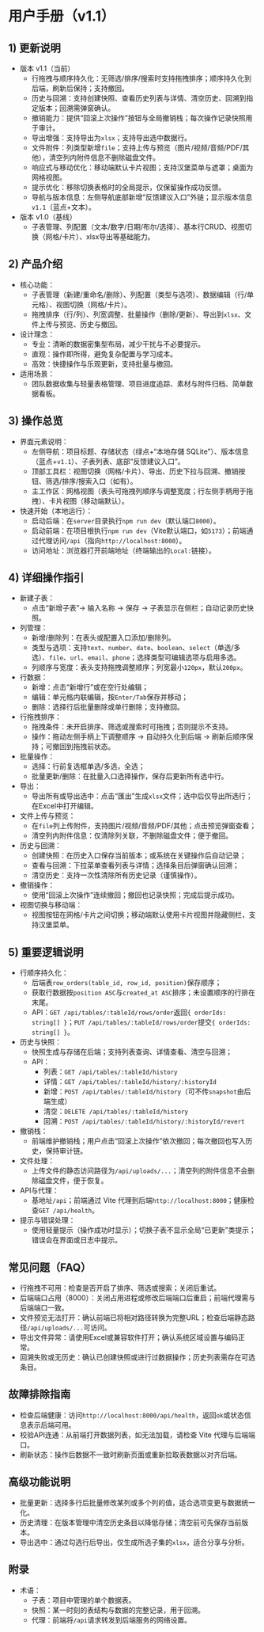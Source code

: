 # 用户手册（v1.1）

## 1) 更新说明
- 版本 v1.1（当前）
  - 行拖拽与顺序持久化：无筛选/排序/搜索时支持拖拽排序；顺序持久化到后端，刷新后保持；支持撤回。
  - 历史与回溯：支持创建快照、查看历史列表与详情、清空历史、回溯到指定版本；回溯需弹窗确认。
  - 撤销能力：提供“回滚上次操作”按钮与全局撤销栈；每次操作记录快照用于审计。
  - 导出增强：支持导出为`xlsx`；支持导出选中数据行。
  - 文件附件：列类型新增`file`；支持上传与预览（图片/视频/音频/PDF/其他），清空列内附件信息不删除磁盘文件。
  - 响应式与移动优化：移动端默认卡片视图；支持汉堡菜单与遮罩；桌面为网格视图。
  - 提示优化：移除切换表格时的全局提示，仅保留操作成功反馈。
  - 导航与版本信息：左侧导航底部新增“反馈建议入口”外链；显示版本信息`v1.1`（蓝点+文本）。
- 版本 v1.0（基线）
  - 子表管理、列配置（文本/数字/日期/布尔/选择）、基本行CRUD、视图切换（网格/卡片）、xlsx导出等基础能力。

## 2) 产品介绍
- 核心功能：
  - 子表管理（新建/重命名/删除）、列配置（类型与选项）、数据编辑（行/单元格）、视图切换（网格/卡片）。
  - 拖拽排序（行/列）、列宽调整、批量操作（删除/更新）、导出到`xlsx`、文件上传与预览、历史与撤回。
- 设计理念：
  - 专业：清晰的数据密集型布局，减少干扰与不必要提示。
  - 直观：操作即所得，避免复杂配置与学习成本。
  - 高效：快捷操作与乐观更新，支持批量与撤回。
- 适用场景：
  - 团队数据收集与轻量表格管理、项目进度追踪、素材与附件归档、简单数据看板。

## 3) 操作总览
- 界面元素说明：
  - 左侧导航：项目标题、存储状态（绿点+“本地存儲 SQLite”）、版本信息（蓝点+`v1.1`）、子表列表、底部“反馈建议入口”。
  - 顶部工具栏：视图切换（网格/卡片）、导出、历史下拉与回溯、撤销按钮、筛选/排序/搜索入口（如有）。
  - 主工作区：网格视图（表头可拖拽列顺序与调整宽度；行左侧手柄用于拖拽）、卡片视图（移动端默认）。
- 快速开始（本地运行）：
  - 启动后端：在`server`目录执行`npm run dev`（默认端口`8000`）。
  - 启动前端：在项目根执行`npm run dev`（Vite默认端口，如`5173`）；前端通过代理访问`/api`（指向`http://localhost:8000`）。
  - 访问地址：浏览器打开前端地址（终端输出的`Local:`链接）。

## 4) 详细操作指引
- 新建子表：
  - 点击“新增子表”→ 输入名称 → 保存 → 子表显示在侧栏；自动记录历史快照。
- 列管理：
  - 新增/删除列：在表头或配置入口添加/删除列。
  - 类型与选项：支持`text`、`number`、`date`、`boolean`、`select`（单选/多选）、`file`、`url`、`email`、`phone`；选择类型可编辑选项与启用多选。
  - 列顺序与宽度：表头支持拖拽调整顺序；列宽最小`120px`，默认`200px`。
- 行数据：
  - 新增：点击“新增行”或在空行处编辑；
  - 编辑：单元格内联编辑，按`Enter/Tab`保存并移动；
  - 删除：选择行后批量删除或单行删除；支持撤回。
- 行拖拽排序：
  - 拖拽条件：未开启排序、筛选或搜索时可拖拽；否则提示不支持。
  - 操作：拖动左侧手柄上下调整顺序 → 自动持久化到后端 → 刷新后顺序保持；可撤回到拖拽前状态。
- 批量操作：
  - 选择：行前复选框单选/多选，全选；
  - 批量更新/删除：在批量入口选择操作，保存后更新所有选中行。
- 导出：
  - 导出所有或导出选中：点击“匯出”生成`xlsx`文件；选中后仅导出所选行；在Excel中打开编辑。
- 文件上传与预览：
  - 在`file`列上传附件，支持图片/视频/音频/PDF/其他；点击预览弹窗查看；
  - 清空列内附件信息：仅清除列关联，不删除磁盘文件；便于撤回。
- 历史与回溯：
  - 创建快照：在历史入口保存当前版本；或系统在关键操作后自动记录；
  - 查看与回溯：下拉菜单查看列表与详情；选择条目后弹窗确认回溯；
  - 清空历史：支持一次性清除所有历史记录（谨慎操作）。
- 撤销操作：
  - 使用“回滚上次操作”连续撤回；撤回也记录快照；完成后提示成功。
- 视图切换与移动端：
  - 视图按钮在网格/卡片之间切换；移动端默认使用卡片视图并隐藏侧栏，支持汉堡菜单。

## 5) 重要逻辑说明
- 行顺序持久化：
  - 后端表`row_orders(table_id, row_id, position)`保存顺序；
  - 获取行数据按`position ASC`与`created_at ASC`排序；未设置顺序的行排在末尾。
  - API：`GET /api/tables/:tableId/rows/order`返回`{ orderIds: string[] }`；`PUT /api/tables/:tableId/rows/order`提交`{ orderIds: string[] }`。
- 历史与快照：
  - 快照生成与存储在后端；支持列表查询、详情查看、清空与回溯；
  - API：
    - 列表：`GET /api/tables/:tableId/history`
    - 详情：`GET /api/tables/:tableId/history/:historyId`
    - 新增：`POST /api/tables/:tableId/history`（可不传`snapshot`由后端生成）
    - 清空：`DELETE /api/tables/:tableId/history`
    - 回溯：`POST /api/tables/:tableId/history/:historyId/revert`
- 撤销栈：
  - 前端维护撤销栈；用户点击“回滚上次操作”依次撤回；每次撤回也写入历史，保持审计链。
- 文件处理：
  - 上传文件的静态访问路径为`/api/uploads/...`；清空列的附件信息不会删除磁盘文件，便于恢复。
- API与代理：
  - 基地址`/api`；前端通过 Vite 代理到后端`http://localhost:8000`；健康检查`GET /api/health`。
- 提示与错误处理：
  - 使用轻量提示（操作成功时显示）；切换子表不显示全局“已更新”类提示；错误会在界面或日志中提示。

## 常见问题（FAQ）
- 行拖拽不可用：检查是否开启了排序、筛选或搜索；关闭后重试。
- 后端端口占用（8000）：关闭占用进程或修改后端端口后重启；前端代理需与后端端口一致。
- 文件预览无法打开：确认前端已将相对路径转换为完整URL；检查后端静态路径`/api/uploads/...`可访问。
- 导出文件异常：请使用Excel或兼容软件打开；确认系统区域设置与编码正常。
- 回溯失败或无历史：确认已创建快照或进行过数据操作；历史列表需存在可选条目。

## 故障排除指南
- 检查后端健康：访问`http://localhost:8000/api/health`，返回`ok`或状态信息表示后端可用。
- 校验API连通：从前端打开数据列表，如无法加载，请检查 Vite 代理与后端端口。
- 刷新状态：操作后数据不一致时刷新页面或重新拉取表数据以对齐后端。

## 高级功能说明
- 批量更新：选择多行后批量修改某列或多个列的值，适合选项变更与数据统一化。
- 历史清理：在版本管理中清空历史条目以降低存储；清空前可先保存当前版本。
- 导出选中：通过勾选行后导出，仅生成所选子集的`xlsx`，适合分享与分析。

## 附录
- 术语：
  - 子表：项目中管理的单个数据表。
  - 快照：某一时刻的表结构与数据的完整记录，用于回溯。
  - 代理：前端将`/api`请求转发到后端服务的网络设置。